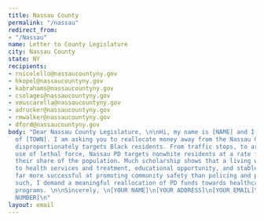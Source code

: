 ```yaml
---
title: Nassau County
permalink: "/nassau"
redirect_from:
- "/Nassau"
name: Letter to County Legislature
city: Nassau County
state: NY
recipients:
- rnicolello@nassaucountyny.gov
- hkopel@nassaucountyny.gov
- kabrahams@nassaucountyny.gov
- csolages@nassaucountyny.gov
- vmuscarella@nassaucountyny.gov
- adrucker@nassaucountyny.gov
- rmwalker@nassaucountyny.gov
- dford@nassaucountyny.gov
body: "Dear Nassau County Legislature, \n\nHi, my name is [NAME] and I am a resident
  of [TOWN]. I am asking you to reallocate money away from the Nassau County PD, which
  disproportionately targets Black residents. From traffic stops, to arrests, to the
  use of lethal force, Nassau PD targets nonwhite residents at a rate far exceeding
  their share of the population. Much scholarship shows that a living wage, access
  to health services and treatment, educational opportunity, and stable housing are
  far more successful at promoting community safety than policing and prisons. As
  such, I demand a meaningful reallocation of PD funds towards healthcare and social
  programs. \n\nSincerely, \n[YOUR NAME]\n[YOUR ADDRESS]\n[YOUR EMAIL]\n[YOUR PHONE
  NUMBER]\n"
layout: email
---
```


